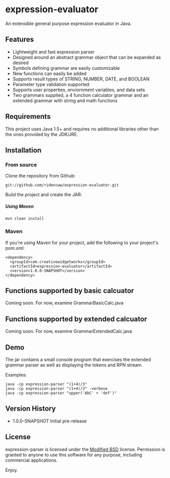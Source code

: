 # expression-evaluator

An extensible general purpose expression evaluator in Java.

## Features

- Lightweight and fast expression parser
- Designed around an abstract grammar object that can be expanded as desired
- Symbols defining grammar are easily customizable
- New functions can easily be added
- Supports result types of STRING, NUMBER, DATE, and BOOLEAN
- Parameter type validation supported
- Supports user properties, enviornment variables, and data sets
- Two grammars supplied, a 4 function calculator grammar and an extended grammar with string and math functions

## Requirements

This project uses Java 1.5+ and requires no additional libraries other than the ones provided by the JDK/JRE.

## Installation

### From source

Clone the repository from Github:

    git://github.com/ridencww/expression-evaluator.git

Build the project and create the JAR:

##### Using Maven
    mvn clean install

### Maven

If you're using Maven for your project, add the following to your project's pom.xml:

    <dependency>
      <groupId>com.creativewidgetworks</groupId>
      <artifactId>expression-evaluator</artifactId>
      <version>1.0.0-SNAPSHOT</version>
    </dependency>

## Functions supported by basic calcuator

Coming soon. For now, examine GrammarBasicCalc.java

## Functions supported by extended calcuator

Coming soon. For now, examine GrammarExtendedCalc.java 

##    
    
## Demo

The jar contains a small console program that exercises the extended grammar parser as well as displaying the tokens and RPN stream.

Examples:

    java -cp expression-parser "(1+4)/3"
    java -cp expression-parser "(1+4)/3" -verbose
    java -cp expression-parser "upper('AbC' + 'def')"

    
## Version History
 
 - 1.0.0-SNAPSHOT Initial pre-release

    
## License

expression-parser is licensed under the [Modified BSD][1] license. Permission is granted to anyone to use this software for any purpose, including commercial applications.

Enjoy.


  [1]: http://www.opensource.org/licenses/BSD-3-Clause
